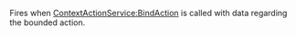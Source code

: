 Fires when [ContextActionService:BindAction](https://developer.roblox.com/en-us/api-reference/function/ContextActionService/BindAction) is called with data regarding the bounded action.